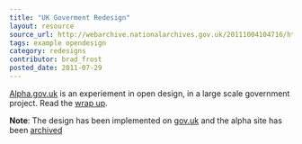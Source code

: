 ```yaml
---
title: "UK Goverment Redesign"
layout: resource
source_url: http://webarchive.nationalarchives.gov.uk/20111004104716/http://alpha.gov.uk/
tags: example opendesign
category: redesigns
contributor: brad_frost
posted_date: 2011-07-29
---
```

[Alpha.gov.uk](http://webarchive.nationalarchives.gov.uk/20111004104716/http://alpha.gov.uk/) is an experiement in open design, in a large scale government project. Read the [wrap up](http://digital.cabinetoffice.gov.uk/2011/07/29/alpha-gov-uk-wrap-up/).

**Note**: The design has been implemented on [gov.uk](http://gov.uk) and the alpha site has been [archived](http://webarchive.nationalarchives.gov.uk/20111004104716/http://alpha.gov.uk/)
